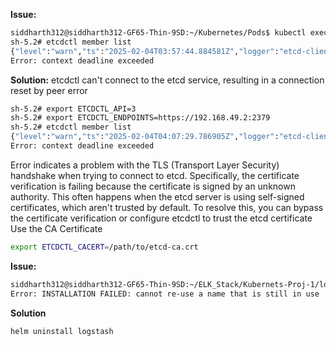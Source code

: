 **Issue:**
```bash
siddharth312@siddharth312-GF65-Thin-9SD:~/Kubernetes/Pods$ kubectl exec -it etcd-my-cluster -n kube-system -- sh
sh-5.2# etcdctl member list
{"level":"warn","ts":"2025-02-04T03:57:44.884581Z","logger":"etcd-client","caller":"v3@v3.5.15/retry_interceptor.go:63","msg":"retrying of unary invoker failed","target":"etcd-endpoints://0xc00002a000/127.0.0.1:2379","attempt":0,"error":"rpc error: code = DeadlineExceeded desc = latest balancer error: last connection error: connection error: desc = \"error reading server preface: read tcp 127.0.0.1:40794->127.0.0.1:2379: read: connection reset by peer\""}
Error: context deadline exceeded
```
**Solution:**
etcdctl can't connect to the etcd service, resulting in a connection reset by peer error
``` bash
sh-5.2# export ETCDCTL_API=3
sh-5.2# export ETCDCTL_ENDPOINTS=https://192.168.49.2:2379
sh-5.2# etcdctl member list                               
{"level":"warn","ts":"2025-02-04T04:07:29.786905Z","logger":"etcd-client","caller":"v3@v3.5.15/retry_interceptor.go:63","msg":"retrying of unary invoker failed","target":"etcd-endpoints://0xc00045e000/192.168.49.2:2379","attempt":0,"error":"rpc error: code = DeadlineExceeded desc = latest balancer error: last connection error: connection error: desc = \"transport: authentication handshake failed: tls: failed to verify certificate: x509: certificate signed by unknown authority\""}
Error: context deadline exceeded
```
Error indicates a problem with the TLS (Transport Layer Security) handshake when trying to connect to etcd. Specifically, the certificate verification is failing because the certificate is signed by an unknown authority. This often happens when the etcd server is using self-signed certificates, which aren't trusted by default.
To resolve this, you can bypass the certificate verification or configure etcdctl to trust the etcd certificate
Use the CA Certificate
```bash
export ETCDCTL_CACERT=/path/to/etcd-ca.crt
```
**Issue:**
```bash
siddharth312@siddharth312-GF65-Thin-9SD:~/ELK_Stack/Kubernets-Proj-1/logstash$ helm install logstash .
Error: INSTALLATION FAILED: cannot re-use a name that is still in use
```
**Solution**
```bash
helm uninstall logstash
```
